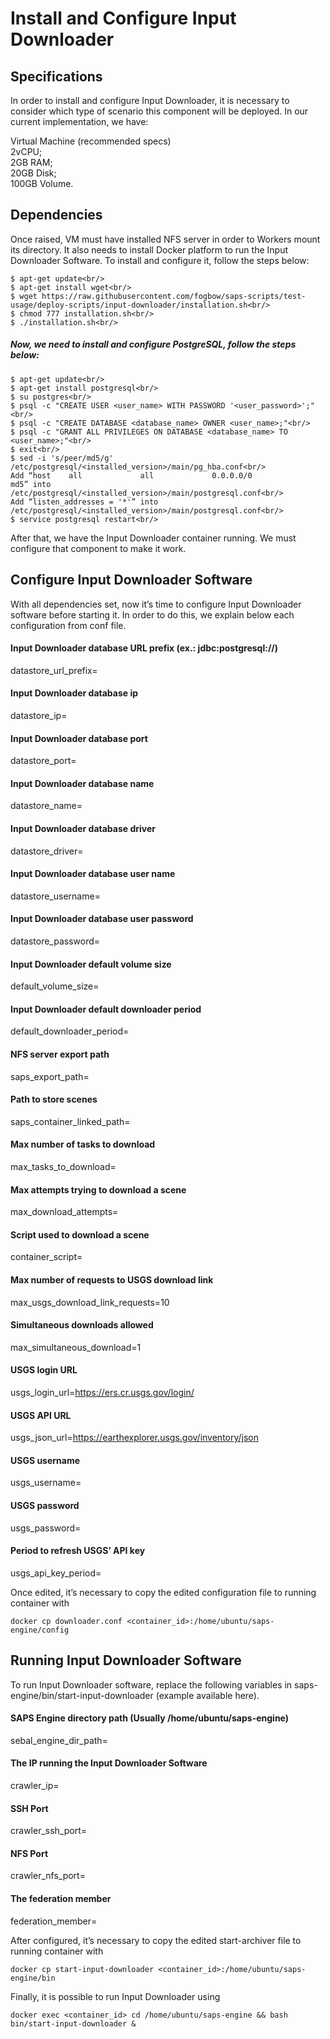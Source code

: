 # Install and Configure Input Downloader

## Specifications
In order to install and configure Input Downloader, it is necessary to consider which type of scenario this component will be deployed. In our current implementation, we have:

Virtual Machine (recommended specs)<br/>
2vCPU;<br/>
2GB RAM;<br/>
20GB Disk;<br/>
100GB Volume.<br/>

## Dependencies
Once raised, VM must have installed NFS server in order to Workers mount its directory. It also needs to install Docker platform to run the Input Downloader Software. To install and configure it, follow the steps below:

	$ apt-get update<br/>
	$ apt-get install wget<br/>
	$ wget https://raw.githubusercontent.com/fogbow/saps-scripts/test-usage/deploy-scripts/input-downloader/installation.sh<br/>
	$ chmod 777 installation.sh<br/>
	$ ./installation.sh<br/>
	
##### Now, we need to install and configure PostgreSQL, follow the steps below:
	
	$ apt-get update<br/>
	$ apt-get install postgresql<br/>
	$ su postgres<br/>
	$ psql -c "CREATE USER <user_name> WITH PASSWORD '<user_password>';"<br/>
	$ psql -c "CREATE DATABASE <database_name> OWNER <user_name>;"<br/>
	$ psql -c "GRANT ALL PRIVILEGES ON DATABASE <database_name> TO <user_name>;"<br/>
	$ exit<br/>
	$ sed -i 's/peer/md5/g' /etc/postgresql/<installed_version>/main/pg_hba.conf<br/>
	Add “host    all             all             0.0.0.0/0               md5” into /etc/postgresql/<installed_version>/main/postgresql.conf<br/>
	Add “listen_addresses = '*'” into /etc/postgresql/<installed_version>/main/postgresql.conf<br/>
	$ service postgresql restart<br/>

After that, we have the Input Downloader container running. We must configure that component to make it work.

## Configure Input Downloader Software
With all dependencies set, now it’s time to configure Input Downloader software before starting it. In order to do this, we explain below each configuration from conf file.

#### Input Downloader database URL prefix (ex.: jdbc:postgresql://)
datastore_url_prefix=

#### Input Downloader database ip
datastore_ip=

#### Input Downloader database port
datastore_port=

#### Input Downloader database name
datastore_name=

#### Input Downloader database driver
datastore_driver=

#### Input Downloader database user name
datastore_username=

#### Input Downloader database user password
datastore_password=

#### Input Downloader default volume size
default_volume_size=

#### Input Downloader default downloader period
default_downloader_period=

#### NFS server export path
saps_export_path=

#### Path to store scenes
saps_container_linked_path=

#### Max number of tasks to download
max_tasks_to_download=

#### Max attempts trying to download a scene
max_download_attempts=

#### Script used to download a scene
container_script=

#### Max number of requests to USGS download link
max_usgs_download_link_requests=10

#### Simultaneous downloads allowed
max_simultaneous_download=1

#### USGS login URL
usgs_login_url=https://ers.cr.usgs.gov/login/

#### USGS API URL
usgs_json_url=https://earthexplorer.usgs.gov/inventory/json

#### USGS username
usgs_username=

#### USGS password
usgs_password=

#### Period to refresh USGS’ API key
usgs_api_key_period=


Once edited, it’s necessary to copy the edited configuration file to running container with

```docker cp downloader.conf <container_id>:/home/ubuntu/saps-engine/config```

## Running Input Downloader Software
To run Input Downloader software, replace the following variables in saps-engine/bin/start-input-downloader (example available here).


#### SAPS Engine directory path (Usually /home/ubuntu/saps-engine)
sebal_engine_dir_path=

#### The IP running the Input Downloader Software
crawler_ip=

#### SSH Port
crawler_ssh_port=

#### NFS Port
crawler_nfs_port=

#### The federation member
federation_member=

After configured, it’s necessary to copy the edited start-archiver file to running container with

```docker cp start-input-downloader <container_id>:/home/ubuntu/saps-engine/bin```


Finally, it is possible to run Input Downloader using

```docker exec <container_id> cd /home/ubuntu/saps-engine && bash bin/start-input-downloader &```

